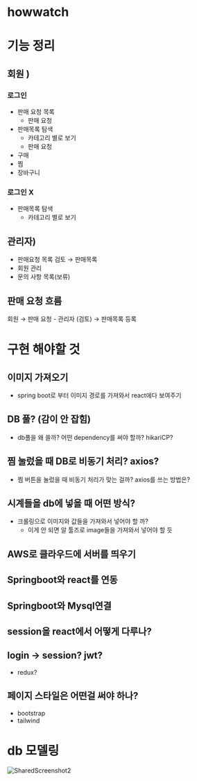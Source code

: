 # howwatch
# 기능 정리

## 회원 )

### 로그인

- 판매 요청 목록
    - 판매 요청
- 판매목록 탐색
    - 카테고리 별로 보기
    - 판매 요청
- 구매
- 찜
- 장바구니

### 로그인 X

- 판매목록 탐색
    - 카테고리 별로 보기

## 관리자)

- 판매요청 목록 검토 → 판매목록
- 회원 관리
- 문의 사항 목록(보류)

## 판매 요청 흐름

회원 → 판매 요청 - 관리자 (검토) → 판매목록 등록

# 구현 해야할 것

## 이미지 가져오기

- spring boot로 부터 이미지 경로를 가져와서 react에다 보여주기

## DB 풀? (감이 안 잡힘)

- db풀을 왜 쓸까? 어떤 dependency를 써야 할까? hikariCP?

## 찜 눌렀을 때  DB로 비동기 처리? axios?

- 찜 버튼을 눌렀을 때 비동기 처리가 맞는 걸까? axios를 쓰는 방법은?

## 시계들을 db에 넣을 때 어떤 방식?

- 크롤링으로 이미지와 값들을 가져와서 넣어야 할 까?
    - 이게 안 되면 알 툴즈로 image들을 가져와서 넣어야 할 듯

## AWS로 클라우드에 서버를 띄우기

## Springboot와 react를 연동

## Springboot와 Mysql연결

## session을 react에서 어떻게 다루나?

## login → session? jwt?

- redux?

## 페이지 스타일은 어떤걸 써야 하나?

- bootstrap
- tailwind

# db 모델링
![SharedScreenshot2](https://user-images.githubusercontent.com/124124583/224296586-eb61bc1b-fddb-4150-a3a8-d29718b139de.jpg)

